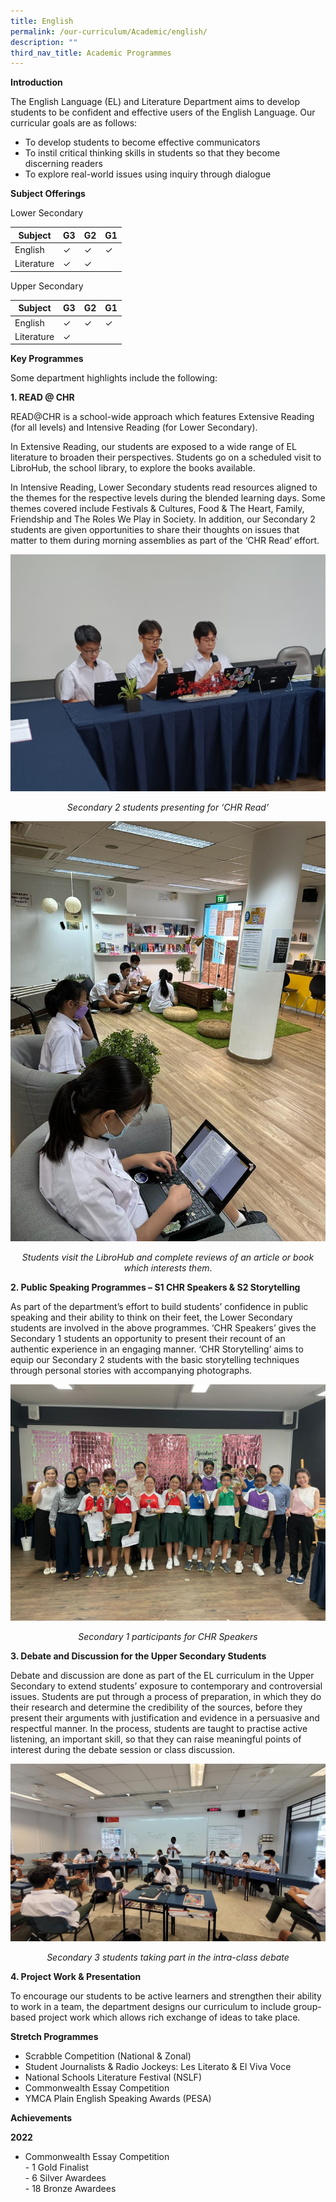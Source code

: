 ```yaml
---
title: English
permalink: /our-curriculum/Academic/english/
description: ""
third_nav_title: Academic Programmes
---
```

**Introduction**

The English Language (EL) and Literature Department aims to develop students to be confident and effective users of the English Language. Our curricular goals are as follows: 

* To develop students to become effective communicators
* To instil critical thinking skills in students so that they become discerning readers
* To explore real-world issues using inquiry through dialogue

**Subject Offerings**

Lower Secondary

| Subject| G3 | G2 | G1 |
| -------- | -------- | -------- | ------ |
| English   | ✓     | ✓     | ✓|
| Literature   | ✓     | ✓     | |

Upper Secondary

| Subject| G3 | G2 | G1 |
| -------- | -------- | -------- | ------ |
| English   | ✓     | ✓     | ✓|
| Literature   | ✓     |      |       |

**Key Programmes**

Some department highlights include the following:

**1. READ @ CHR**

READ@CHR is a school-wide approach which features Extensive Reading (for all levels) and Intensive Reading (for Lower Secondary).

In Extensive Reading, our students are exposed to a wide range of EL literature to broaden their perspectives. Students go on a scheduled visit to LibroHub, the school library, to explore the books available.

In Intensive Reading, Lower Secondary students read resources aligned to the themes for the respective levels during the blended learning days. Some themes covered include Festivals &amp; Cultures, Food &amp; The Heart, Family, Friendship and The Roles We Play in Society. In addition, our Secondary 2 students are given opportunities to share their thoughts on issues that matter to them during morning assemblies as part of the ‘CHR Read’ effort. 

<p></p><center>

![](/images/Our%20Experience/Academic%20Programmes/English/english2.jpeg)
	
*Secondary 2 students presenting for ‘CHR Read’*
	
![](/images/Our%20Experience/Academic%20Programmes/English/english4.jpeg)	
	
*Students visit the LibroHub and complete reviews of an article or book which interests them*.

</center><p></p>

**2. Public Speaking Programmes – S1 CHR Speakers &amp; S2 Storytelling**

As part of the department’s effort to build students’ confidence in public speaking and their ability to think on their feet, the Lower Secondary students are involved in the above programmes. ‘CHR Speakers’ gives the Secondary 1 students an opportunity to present their recount of an authentic experience in an engaging manner. ‘CHR Storytelling’ aims to equip our Secondary 2 students with the basic storytelling techniques through personal stories with accompanying photographs. 
	
![](/images/Our%20Experience/Academic%20Programmes/English/english1.jpeg)

<p></p><center>
	
*Secondary 1 participants for CHR Speakers*

<p></p></center>


**3. Debate and Discussion for the Upper Secondary Students**

Debate and discussion are done as part of the EL curriculum in the Upper Secondary to extend students’ exposure to contemporary and controversial issues. Students are put through a process of preparation, in which they do their research and determine the credibility of the sources, before they present their arguments with justification and evidence in a persuasive and respectful manner. In the process, students are taught to practise active listening, an important skill, so that they can raise meaningful points of interest during the debate session or class discussion.



![](/images/Our%20Experience/Academic%20Programmes/English/english3.jpg)

<p></p><center>
	
*Secondary 3 students taking part in the intra-class debate*
	
<p></p></center>

**4. Project Work &amp; Presentation**

To encourage our students to be active learners and strengthen their ability to work in a team, the department designs our curriculum to include group-based project work which allows rich exchange of ideas to take place.  

**Stretch Programmes**
* Scrabble Competition (National &amp; Zonal)
* Student Journalists &amp; Radio Jockeys: Les Literato &amp; El Viva Voce
* National Schools Literature Festival (NSLF)
* Commonwealth Essay Competition
* YMCA Plain English Speaking Awards (PESA)

**Achievements**

**2022**
* Commonwealth Essay Competition <br>
			- 1 Gold Finalist <br>
			- 6 Silver Awardees <br>
			- 18 Bronze Awardees <br>